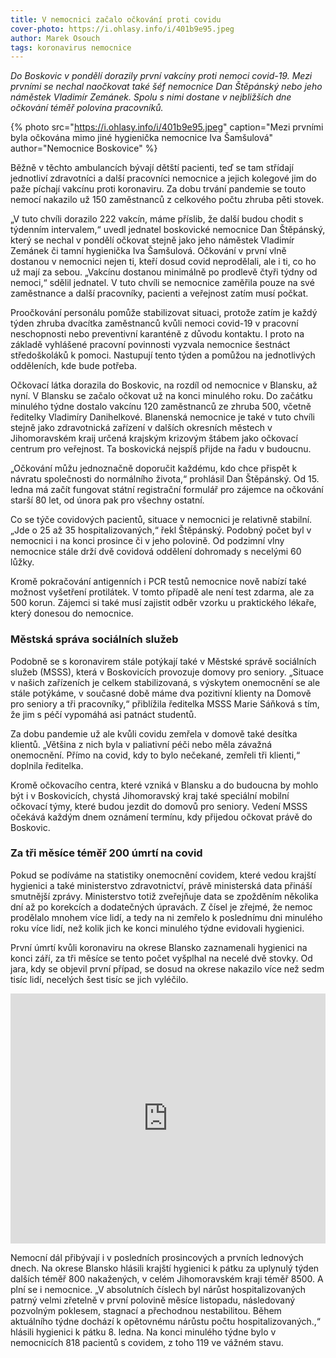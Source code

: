 ```yaml
---
title: V nemocnici začalo očkování proti covidu
cover-photo: https://i.ohlasy.info/i/401b9e95.jpeg
author: Marek Osouch
tags: koronavirus nemocnice
---
```


*Do Boskovic v pondělí dorazily první vakcíny proti nemoci covid-19. Mezi prvními se nechal naočkovat také šéf nemocnice Dan Štěpánský nebo jeho náměstek Vladimír Zemánek. Spolu s nimi dostane v nejbližších dne očkování téměř polovina pracovníků.*

{% photo src="https://i.ohlasy.info/i/401b9e95.jpeg" caption="Mezi prvními byla očkována mimo jiné hygienička nemocnice Iva Šamšulová" author="Nemocnice Boskovice" %}

Běžně v těchto ambulancích bývají dětští pacienti, teď se tam střídají jednotliví zdravotníci a další pracovníci nemocnice a jejich kolegové jim do paže píchají vakcínu proti koronaviru. Za dobu trvání pandemie se touto nemocí nakazilo už 150 zaměstnanců z celkového počtu zhruba pěti stovek.

„V tuto chvíli dorazilo 222 vakcín, máme příslib, že další budou chodit s týdenním intervalem,“ uvedl jednatel boskovické nemocnice Dan Štěpánský, který se nechal v pondělí očkovat stejně jako jeho náměstek Vladimír Zemánek či tamní hygienička Iva Šamšulová. Očkování v první vlně dostanou v nemocnici nejen ti, kteří dosud covid neprodělali, ale i ti, co ho už mají za sebou. „Vakcínu dostanou minimálně po prodlevě čtyři týdny od nemoci,“ sdělil jednatel. V tuto chvíli se nemocnice zaměřila pouze na své zaměstnance a další pracovníky, pacienti a veřejnost zatím musí počkat.

Proočkování personálu pomůže stabilizovat situaci, protože zatím je každý týden zhruba dvacítka zaměstnanců kvůli nemoci covid-19 v pracovní neschopnosti nebo preventivní karanténě z důvodu kontaktu. I proto na základě vyhlášené pracovní povinnosti vyzvala nemocnice šestnáct středoškoláků k pomoci. Nastupují tento týden a pomůžou na jednotlivých odděleních, kde bude potřeba.

Očkovací látka dorazila do Boskovic, na rozdíl od nemocnice v Blansku, až nyní. V Blansku se začalo očkovat už na konci minulého roku. Do začátku minulého týdne dostalo vakcínu 120 zaměstnanců ze zhruba 500,  včetně ředitelky Vladimíry Danihelkové. Blanenská nemocnice je také v tuto chvíli stejně jako zdravotnická zařízení v dalších okresních městech v Jihomoravském kraij určená krajským krizovým štábem jako očkovací centrum pro veřejnost. Ta boskovická nejspíš přijde na řadu v budoucnu.

„Očkování můžu jednoznačně doporučit každému, kdo chce přispět k návratu společnosti do normálního života,“ prohlásil Dan Štěpánský. Od 15. ledna má začít fungovat státní registrační formulář pro zájemce na očkování starší 80 let, od února pak pro všechny ostatní.

Co se týče covidových pacientů, situace v nemocnici je relativně stabilní. „Jde o 25 až 35 hospitalizovaných,“ řekl Štěpánský. Podobný počet byl v nemocnici i na konci prosince či v jeho polovině. Od podzimní vlny nemocnice stále drží dvě covidová oddělení dohromady s necelými 60 lůžky.

Kromě pokračování antigenních i PCR testů nemocnice nově nabízí také možnost vyšetření protilátek. V tomto případě ale není test zdarma, ale za 500 korun. Zájemci si také musí zajistit odběr vzorku u praktického lékaře, který donesou do nemocnice.

### Městská správa sociálních služeb

Podobně se s koronavirem stále potýkají také v Městské správě sociálních služeb (MSSS), která v Boskovicích provozuje domovy pro seniory. „Situace v našich zařízeních je celkem stabilizovaná, s výskytem onemocnění se ale stále potýkáme, v současné době máme dva pozitivní klienty na Domově pro seniory a tři pracovníky,“ přiblížila ředitelka MSSS Marie Sáňková s tím, že jim s péčí vypomáhá asi patnáct studentů.

Za dobu pandemie už ale kvůli covidu zemřela v domově také desítka klientů. „Většina z nich byla v paliativní péči nebo měla závažná onemocnění. Přímo na covid, kdy to bylo nečekané, zemřeli tři klienti,“ doplnila ředitelka.

Kromě očkovacího centra, které vzniká v Blansku a do budoucna by mohlo být i v Boskovicích, chystá Jihomoravský kraj také speciální mobilní očkovací týmy, které budou jezdit do domovů pro seniory. Vedení MSSS očekává každým dnem oznámení termínu, kdy přijedou očkovat právě do Boskovic.

### Za tři měsíce téměř 200 úmrtí na covid

Pokud se podíváme na statistiky onemocnění covidem, které vedou krajští hygienici a také ministerstvo zdravotnictví, právě ministerská data přináší smutnější zprávy. Ministerstvo totiž zveřejňuje data se zpožděním několika dní až po korekcích a dodatečných úpravách. Z čísel je zřejmé, že nemoc prodělalo mnohem více lidí, a tedy na ni zemřelo k poslednímu dni minulého roku více lidí, než kolik jich ke konci minulého týdne evidovali hygienici.

První úmrtí kvůli koronaviru na okrese Blansko zaznamenali hygienici na konci září, za tři měsíce se tento počet vyšplhal na necelé dvě stovky. Od jara, kdy se objevil první případ, se dosud na okrese nakazilo více než sedm tisíc lidí, necelých šest tisíc se jich vyléčilo.

<iframe title="Vývoj epidemie na Blanensku na konci roku 2020" aria-label="Interactive line chart" id="datawrapper-chart-8dmHd" src="https://datawrapper.dwcdn.net/8dmHd/2/" scrolling="no" frameborder="0" style="width: 0; min-width: 100% !important; border: none;" height="400"></iframe><script type="text/javascript">!function(){"use strict";window.addEventListener("message",(function(a){if(void 0!==a.data["datawrapper-height"])for(var e in a.data["datawrapper-height"]){var t=document.getElementById("datawrapper-chart-"+e)||document.querySelector("iframe[src*='"+e+"']");t&&(t.style.height=a.data["datawrapper-height"][e]+"px")}}))}();
</script>

Nemocní dál přibývají i v posledních prosincových a prvních lednových dnech. Na okrese Blansko hlásili krajští hygienici k pátku za uplynulý týden dalších téměř 800 nakažených, v celém Jihomoravském kraji téměř 8500. A plní se i nemocnice. „V absolutních číslech byl nárůst hospitalizovaných patrný velmi zřetelně v první polovině měsíce listopadu, následovaný pozvolným poklesem, stagnací a přechodnou nestabilitou. Během aktuálního týdne dochází k opětovnému nárůstu počtu hospitalizovaných.,“ hlásili hygienici k pátku 8. ledna. Na konci minulého týdne bylo v nemocnicích 818 pacientů s covidem, z toho 119 ve vážném stavu.
